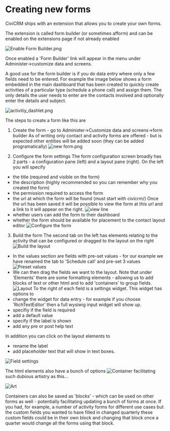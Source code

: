 # Creating new forms

CiviCRM ships with an extension that allows you to create your own forms.

The extension is called form builder (or sometimes afform) and can be enabled
on the extensions page if not already enabled

![Enable Form Builder.png](../img/the-user-interface/form-builder/enable-form-builder.png)

Once enabled a 'Form Builder' link will appear in the menu under
Administer->customize data and screens.

A good use for the form builder is if you do data entry where only a few fields need to be 
entered. For example the image below shows a form embedded in the main
dashboard that has been created to quickly create activities of a particular type (schedule a phone call) and assign
them. The only details the user needs to enter are the contacts 
involved and optionally enter the details and subject.

![activitiy_dashlet.png](../img/the-user-interface/form-builder/activity-dashlet.png)

The steps to create a form like this are

1) Create the form - go to Administer->Customize data and screens->form builder
As of writing only contact and activity forms are offered - but is expected
other entities will be added soon (they can be added programatically)
![new form.png](../img/the-user-interface/form-builder/new-form.png)

2) Configure the form settings
The form configuration screen broadly has 2 parts - a configuration pane (left)
and a layout pane (right). On the left you will specify
- the title (required and visible on the form)
- the description (highly recommended so you can remember why you created the form)
- the permission required to access the form
- the url at which the form will be found (must start with civicrm/)
Once the url has been saved it will be possible to view the form at this
url and a link to it will appear on the right.
![view line](../img/the-user-interface/form-builder/view-form.png)
- whether users can add the form to their dashboard
- whether the form should be available for placement to the contact
layout editor
![Configure the form](../img/the-user-interface/form-builder/configure-form.png)

3) Build the form
The second tab on the left has elements relating to the activity that can
be configured or dragged to the layout on the right
![Build the layout](../img/the-user-interface/form-builder/build-layout.png)
- In the values section are fields with pre-set values - for our example
we have renamed the tab to 'Schedule call' and pre-set 3 values
![Preset values](../img/the-user-interface/form-builder/pre-set-values.png)
- We can then drag the fields we want to the layout. Note that under
'Elements' there are some formatting elements - allowing us to add
blocks of text or other html and to add 'containers' to group fields.
![Layout](../img/the-user-interface/form-builder/layout.png)
To the right of each field is a settings widget. This widget has options to
- change the widget for data entry - for example if you choose
'RichTextEditor' then a full wysiwig input widget will show up.
- specifiy if the field is required
- add a default value
- specify if the label is shown
- add any pre or post help text

In addition you can click on the layout elements to
- rename the label
- add placeholder text that will show in text boxes.

![Field settings](../img/the-user-interface/form-builder/field-settings.png)

The html elements also have a bunch of options
![Container](../img/the-user-interface/form-builder/container.png)
facilitating such dubious artistry as this...

![Art](../img/the-user-interface/form-builder/art.png)

Containers can also be saved as 'blocks' - which can be used on other
forms as well - potentially facilitating updating a bunch of forms at once.
If you had, for example, a number of activity forms for different use
cases but the custom fields you wanted to have filled in changed
quarterly these custom fields could be in their own block and changing
that block once a quarter would change all the forms using that block.
